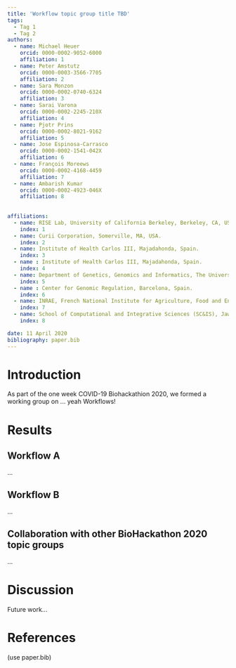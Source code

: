 ```yaml
---
title: 'Workflow topic group title TBD'
tags:
  - Tag 1
  - Tag 2
authors:
  - name: Michael Heuer
    orcid: 0000-0002-9052-6000
    affiliation: 1
  - name: Peter Amstutz
    orcid: 0000-0003-3566-7705
    affiliation: 2
  - name: Sara Monzon
    orcid: 0000-0002-0740-6324
    affiliation: 3
  - name: Sarai Varona
    orcid: 0000-0002-2245-210X
    affiliation: 4
  - name: Pjotr Prins
    orcid: 0000-0002-8021-9162
    affiliation: 5
  - name: Jose Espinosa-Carrasco
    orcid: 0000-0002-1541-042X
    affiliation: 6
  - name: François Moreews
    orcid: 0000-0002-4168-4459
    affiliation: 7
  - name: Ambarish Kumar
    orcid: 0000-0002-4923-046X 
    affiliation: 8
    
    
affiliations:
  - name: RISE Lab, University of California Berkeley, Berkeley, CA, USA.
    index: 1
  - name: Curii Corporation, Somerville, MA, USA.
    index: 2
  - name: Institute of Health Carlos III, Majadahonda, Spain.
    index: 3
  - name : Institute of Health Carlos III, Majadahonda, Spain.
    index: 4
  - name: Department of Genetics, Genomics and Informatics, The University of Tennessee Health Science Center, Memphis, TN, USA.
    index: 5
  - name : Center for Genomic Regulation, Barcelona, Spain. 
    index: 6   
  - name: INRAE, French National Institute for Agriculture, Food and Environment, Rennes, France
    index: 7
  - name: School of Computational and Integrative Sciences (SC&IS), Jawaharlal Nehru University, New Delhi, India
    index: 8

date: 11 April 2020
bibliography: paper.bib
---
```


# Introduction

As part of the one week COVID-19 Biohackathion 2020, we formed a
working group on ... yeah Workflows!


<!--

    RESULTS!

    For each section below

    State the problem you worked on
    Give the state-of-the art/plan
    Describe what you have done/results starting with The working group created...
    Write a conclusion
    Write up any future work

-->

# Results

## Workflow A

...

## Workflow B

...

## Collaboration with other BioHackathon 2020 topic groups

...

# Discussion

Future work...

# References

(use paper.bib)
